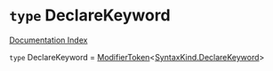 # `type` DeclareKeyword

[Documentation Index](../README.md)

`type` DeclareKeyword = [ModifierToken](../private.interface.ModifierToken/README.md)\<[SyntaxKind.DeclareKeyword](../private.enum.SyntaxKind/README.md#declarekeyword--138)>